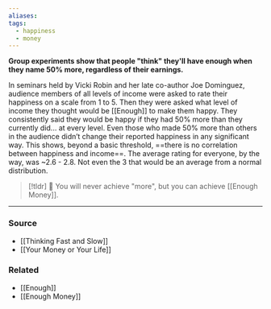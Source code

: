 ```yaml
---
aliases: 
tags:
  - happiness
  - money
---
```

**Group experiments show that people "think" they'll have enough when they name 50% more, regardless of their earnings.**

In seminars held by Vicki Robin and her late co-author Joe Dominguez, audience members of all levels of income were asked to rate their happiness on a scale from 1 to 5. Then they were asked what level of income they thought would be [[Enough]]  to make them happy. They consistently said they would be happy if they had 50% more than they currently did... at every level. Even those who made 50% more than others in the audience didn’t change their reported happiness in any significant way. This shows, beyond a basic threshold, ==there is no correlation between happiness and income==. The average rating for everyone, by the way, was ~2.6 - 2.8. Not even the 3 that would be an average from a normal distribution.

> [!tldr] 🔑 You will never achieve "more", but you can achieve [[Enough Money]].

---

### Source
- [[Thinking Fast and Slow]]
- [[Your Money or Your Life]]

### Related
- [[Enough]] 
- [[Enough Money]]